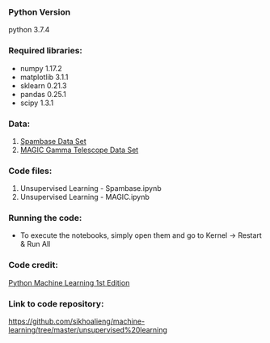 ### Python Version
python 3.7.4

### Required libraries:
* numpy 1.17.2
* matplotlib 3.1.1
* sklearn 0.21.3
* pandas 0.25.1
* scipy 1.3.1
	
### Data:
1. [Spambase Data Set](https://archive.ics.uci.edu/ml/machine-learning-databases/spambase/spambase.data)
2. [MAGIC Gamma Telescope Data Set](https://archive.ics.uci.edu/ml/machine-learning-databases/magic/magic04.data)
	
### Code files:
1. Unsupervised Learning - Spambase.ipynb
2. Unsupervised Learning - MAGIC.ipynb

### Running the code:
* To execute the notebooks, simply open them and go to Kernel -> Restart & Run All

### Code credit:
[Python Machine Learning 1st Edition](https://github.com/rasbt/python-machine-learning-book)

### Link to code repository:
https://github.com/sikhoalieng/machine-learning/tree/master/unsupervised%20learning

